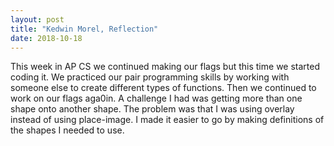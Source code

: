 ```yaml
---
layout: post
title: "Kedwin Morel, Reflection"
date: 2018-10-18
---
```


This week in AP CS we continued making our flags but this time we started coding it. We practiced our pair programming skills by working with someone else to create different types of functions. Then we continued to work on our flags aga0in. A challenge I had was getting more than one shape onto another shape. The problem was that I was using overlay instead of using place-image. I made it easier to go by making definitions of the shapes I needed to use.

